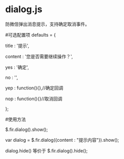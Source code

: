 # dialog.js
防微信弹出消息提示，支持确定取消事件。

#可选配置项
defaults = {

  title : '提示',
  
  content : '您是否需要继续操作？',
  
  yes : '确定',
  
  no : '',
  
  yep : function(){},//确定回调
  
  nop : function(){}//取消回调
  
};

#使用方法

$.fir.dialog().show();

var dialog = $.fir.dialog({content : "提示内容"}).show();

dialog.hide() 等价于 $.fir.dialog().hide();
